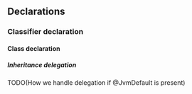## Declarations

### Classifier declaration

#### Class declaration

##### Inheritance delegation

TODO(How we handle delegation if @JvmDefault is present)
